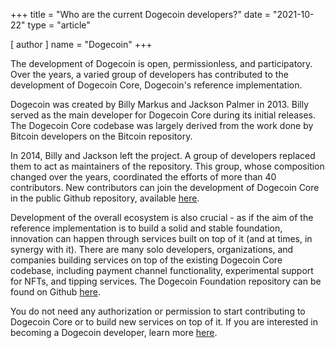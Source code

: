+++
title = "Who are the current Dogecoin developers?"
date = "2021-10-22"
type = "article"

[ author ]
  name = "Dogecoin"
+++

The development of Dogecoin is open, permissionless, and participatory. Over the years, a varied group of developers has contributed to the development of Dogecoin Core, Dogecoin's reference implementation.

Dogecoin was created by Billy Markus and Jackson Palmer in 2013. Billy served as the main developer for Dogecoin Core during its initial releases. The Dogecoin Core codebase was largely derived from the work done by Bitcoin developers on the Bitcoin repository.

In 2014, Billy and Jackson left the project. A group of developers replaced them to act as maintainers of the repository. This group, whose composition changed  over the years, coordinated the efforts of more than 40 contributors. New contributors can join the development of Dogecoin Core in the public Github repository, available [here](https://github.com/dogecoin/dogecoin).

Development of the overall ecosystem is also crucial - as if the aim of the reference implementation is to build a solid and stable foundation, innovation can happen through services built on top of it (and at times, in synergy with it). There are many solo developers, organizations, and companies building services on top of the existing Dogecoin Core codebase, including payment channel functionality, experimental support for NFTs, and tipping services. The Dogecoin Foundation repository can be found on Github [here](https://github.com/dogecoinfoundation).

You do not need any authorization or permission to start contributing to Dogecoin Core or to build new services on top of it. If you are interested in becoming a Dogecoin developer, learn more [here](/dogepedia/articles/becoming-a-dogecoin-developer).